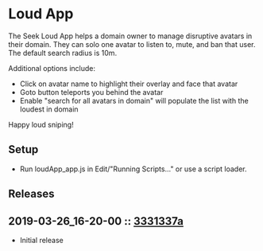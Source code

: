 # Loud App

The Seek Loud App helps a domain owner to manage disruptive avatars in their domain. They can solo one avatar to listen to, mute, and ban that user. The default search radius is 10m.

Additional options include: 
- Click on avatar name to highlight their overlay and face that avatar
- Goto button teleports you behind the avatar
- Enable "search for all avatars in domain" will populate the list with the loudest in domain

Happy loud sniping!

## Setup
- Run loudApp_app.js in Edit/"Running Scripts..." or use a script loader.

## Releases

## 2019-03-26_16-20-00 :: [3331337a](https://github.com/highfidelity/hifi-content/commit/3331337a)
- Initial release